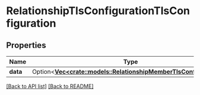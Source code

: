 # RelationshipTlsConfigurationTlsConfiguration

## Properties

Name | Type | Description | Notes
------------ | ------------- | ------------- | -------------
**data** | Option<[**Vec&lt;crate::models::RelationshipMemberTlsConfiguration&gt;**](RelationshipMemberTlsConfiguration.md)> |  | 

[[Back to API list]](../README.md#documentation-for-api-endpoints) [[Back to README]](../README.md)


